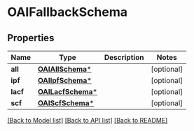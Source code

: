 # OAIFallbackSchema

## Properties
Name | Type | Description | Notes
------------ | ------------- | ------------- | -------------
**all** | [**OAIAllSchema***](OAIAllSchema.md) |  | [optional] 
**ipf** | [**OAIIpfSchema***](OAIIpfSchema.md) |  | [optional] 
**lacf** | [**OAILacfSchema***](OAILacfSchema.md) |  | [optional] 
**scf** | [**OAIScfSchema***](OAIScfSchema.md) |  | [optional] 

[[Back to Model list]](../README.md#documentation-for-models) [[Back to API list]](../README.md#documentation-for-api-endpoints) [[Back to README]](../README.md)


